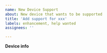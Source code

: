 ```yaml
---
name: New Device Support
about: New device that wants to be supported
title: 'Add support for xxx'
labels: enhancement, help wanted
assignees: ''

---
```



**Device info**
<!-- Please refer to the troubleshooting section to get device list info. https://github.com/0x5e/homebridge-tuya-platform#troubleshooting -->
